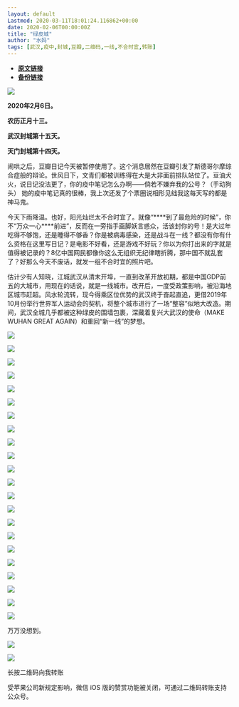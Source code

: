 ```yaml
---
layout: default
Lastmod: 2020-03-11T18:01:24.116862+00:00
date: 2020-02-06T00:00:00Z
title: "绿皮城"
author: "水妈"
tags: [武汉,疫中,封城,豆瓣,二维码,一线,不合时宜,转账]
---
```


* [**原文链接**](https://mp.weixin.qq.com/s/7LKbuIYatpBl9PTbObohcg)
* [**备份链接**](http://archive.ph/Qgr1J)


![](/images/post/d96d2e2bd50deb25461b26d5cbcebcff.jpg)  

**2020年2月6日。**

**农历正月十三。**

**武汉封城第十五天。**

**天门封城第十四天。**

闹哄之后，豆瓣日记今天被暂停使用了。这个消息居然在豆瓣引发了斯德哥尔摩综合症般的辩论。世风日下，文青们都被训练得在大是大非面前排队站位了。豆油犬火，说日记没法更了，你的疫中笔记怎么办啊——倘若不嫌弃我的公号？（手动狗头） 她的疫中笔记真的很棒，我上次还发了个票圈说相形见绌我这每天写的都是神马鬼。

今天下雨降温。也好，阳光灿烂太不合时宜了。就像“\*\*\*\*到了最危险的时候”，你不“万众一心\*\*\*\*前进”，反而在一旁指手画脚妖言惑众，活该封你的号！是大过年吃得不够饱，还是睡得不够香？你是被病毒感染，还是战斗在一线？都没有你有什么资格在这里写日记？是电影不好看，还是游戏不好玩？你以为你打出来的字就是值得被记录的？8亿中国网民都像你这么无组织无纪律瞎折腾，那中国不就乱套了？好那么今天不废话，就发一组不合时宜的照片吧。

估计少有人知晓，江城武汉从清末开埠，一直到改革开放初期，都是中国GDP前五的大城市，用现在的话说，就是一线城市。改开后，一度受政策影响，被沿海地区城市赶超。风水轮流转，现今得乘区位优势的武汉终于奋起直追，更借2019年10月份举行世界军人运动会的契机，将整个城市进行了一场“整容”似地大改造。期间，武汉全城几乎都被这种绿皮的围墙包裹，深藏着复兴大武汉的使命（MAKE WUHAN GREAT AGAIN）和重回“新一线”的梦想。

![](/images/post/c9a4938e551f6cdaf3444290884452fe.jpg)

![](/images/post/a365918ab3de5cc6e96fd382b9f4d27a.jpg)

![](/images/post/b2cfd331040f5a1c535fe22f69538ca0.jpg)

![](/images/post/7fd1bcc076835af9d50540f5b6268a38.jpg)

![](/images/post/77f290194439580d96fe7e8152d84f91.jpg)

![](/images/post/84037fb707189ff0ca073d3cd121e6bc.jpg)

![](/images/post/f95ebf8618803e9f82ab3246908f3e99.jpg)

![](/images/post/f0fc3e5c86f9528974c97ca94b135d3a.jpg)

![](/images/post/608c5d60e832cfbc48ea8ca6915ecdba.jpg)

![](/images/post/ae6f4dc9f79fdbe123ba85a31229fe7b.jpg)

![](/images/post/837d443f12ca95c506319c5c845263ef.jpg)

![](/images/post/2f9af178ff57c3495ff5e7a732fab6f5.jpg)

![](/images/post/3130450815e59d54615a7f707610c03e.jpg)

![](/images/post/96fca70b1fa4d5d04e7ce9ed917888f7.jpg)

![](/images/post/c2b50f0fd7a499197028ef957bdcb63f.jpg)

![](/images/post/700b1e0ff75ff430b90832bc62c8ce4a.jpg)

![](/images/post/f374aabd88af92d26e5053870d0d31b9.jpg)

![](/images/post/5de729a2391cd210410efc4d59d4b254.jpg)

![](/images/post/b7f25b7074889f7f5e9a17d829cb18a8.jpg)

![](/images/post/60ba4fbb567d8f47deffa5327154bfa1.jpg)

![](/images/post/6081807324eb68631b1b82138eb129cc.jpg)

![](/images/post/4a087579256dc29e6f7a1874bf82f701.jpg)

  

  

  

万万没想到。

  

  

  
![](/images/post/9daf4590a421c18bd45a6af2f037ad73.jpg)

![](/images/post/3c010066f574bffaa86f402a6dbd0d77.jpg)

长按二维码向我转账

受苹果公司新规定影响，微信 iOS 版的赞赏功能被关闭，可通过二维码转账支持公众号。


